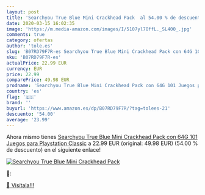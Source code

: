 ```yaml
---
layout: post
title: 'Searchyou True Blue Mini Crackhead Pack  al 54.00 % de descuento'
date: 2020-03-15 16:02:35
image: 'https://m.media-amazon.com/images/I/5107yl7OffL._SL400_.jpg'
comments: true
category: ofertas
author: 'tole.es'
slug: 'B07RD79F7R-es Searchyou True Blue Mini Crackhead Pack con 64G 101 Juegos...'
sku: 'B07RD79F7R-es'
actualPrice: 22.99 EUR
currency: EUR
price: 22.99
comparePrice: 49.98 EUR
prodname: 'Searchyou True Blue Mini Crackhead Pack con 64G 101 Juegos para Playstation Classic'
country: 'es'
flag: '🇪🇸'
brand: ''
buyurl: 'https://www.amazon.es/dp/B07RD79F7R/?tag=tolees-21'
descuento: '54.00'
average: '23.99'
---
```


Ahora mismo tienes [Searchyou True Blue Mini Crackhead Pack con 64G 101 Juegos para Playstation Classic](https://www.amazon.es/dp/B07RD79F7R/?tag=tolees-21) a 22.99 EUR (original: 49.98 EUR) (54.00 %  de descuento) en el siguiente enlace!

[![Searchyou True Blue Mini Crackhead Pack ](https://m.media-amazon.com/images/I/5107yl7OffL._SL400_.jpg)](https://www.amazon.es/dp/B07RD79F7R/?tag=tolees-21)

🔎:


[🛒 Visítala!!!](https://www.amazon.es/dp/B07RD79F7R/?tag=tolees-21)
